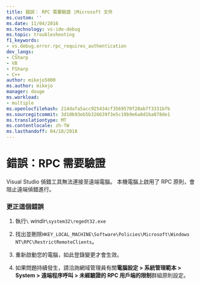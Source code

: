 ```yaml
---
title: 錯誤： RPC 需要驗證 |Microsoft 文件
ms.custom: ''
ms.date: 11/04/2016
ms.technology: vs-ide-debug
ms.topic: troubleshooting
f1_keywords:
- vs.debug.error.rpc_requires_authentication
dev_langs:
- CSharp
- VB
- FSharp
- C++
author: mikejo5000
ms.author: mikejo
manager: douge
ms.workload:
- multiple
ms.openlocfilehash: 214dafa5acc925434cf3569570f20ab7f3331bfb
ms.sourcegitcommit: 3d10b93eb5b326639f3e5c19b9e6a8d1ba078de1
ms.translationtype: MT
ms.contentlocale: zh-TW
ms.lasthandoff: 04/18/2018
---
```

# <a name="error-rpc-requires-authentication"></a>錯誤：RPC 需要驗證
Visual Studio 偵錯工具無法連接至遠端電腦。 本機電腦上啟用了 RPC 原則，會阻止遠端偵錯進行。  
  
### <a name="to-correct-this-error"></a>更正這個錯誤  
  
1.  執行`\` *windir*`\system32\regedt32.exe`  
  
2.  找出並刪除`HKEY_LOCAL_MACHINE\Software\Policies\Microsoft\Windows NT\RPC\RestrictRemoteClients`。  
  
3.  重新啟動您的電腦，如此登錄變更才會生效。  
  
4.  如果問題持續發生，請洽詢網域管理員有關**電腦設定 > 系統管理範本 > System > 遠端程序呼叫 > 未經驗證的 RPC 用戶端的限制**群組原則設定。